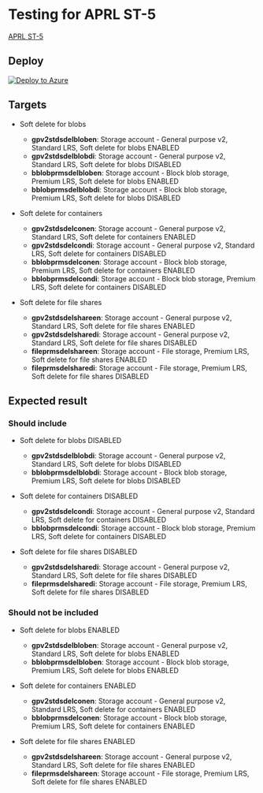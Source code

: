 # Testing for APRL ST-5

[APRL ST-5](https://azure.github.io/Azure-Proactive-Resiliency-Library/services/storage/storage-account/#st-5---enable-soft-delete-for-recovery-of-data)

## Deploy

[![Deploy to Azure](https://aka.ms/deploytoazurebutton)](https://portal.azure.com/#view/Microsoft_Azure_CreateUIDef/CustomDeploymentBlade/uri/https%3A%2F%2Fraw.githubusercontent.com%2Ftksh164%2Faprl-testing%2Fmain%2Fservices%2Fstorage%2Fstorage-account%2Ftest%2Fst-5%2Ftemplate.json)

## Targets

- Soft delete for blobs
    - **gpv2stdsdelbloben**: Storage account - General purpose v2, Standard LRS, Soft delete for blobs ENABLED
    - **gpv2stdsdelblobdi**: Storage account - General purpose v2, Standard LRS, Soft delete for blobs DISABLED
    - **bblobprmsdelbloben**: Storage account - Block blob storage, Premium LRS, Soft delete for blobs ENABLED
    - **bblobprmsdelblobdi**: Storage account - Block blob storage, Premium LRS, Soft delete for blobs DISABLED

- Soft delete for containers
    - **gpv2stdsdelconen**: Storage account - General purpose v2, Standard LRS, Soft delete for containers ENABLED
    - **gpv2stdsdelcondi**: Storage account - General purpose v2, Standard LRS, Soft delete for containers DISABLED
    - **bblobprmsdelconen**: Storage account - Block blob storage, Premium LRS, Soft delete for containers ENABLED
    - **bblobprmsdelcondi**: Storage account - Block blob storage, Premium LRS, Soft delete for containers DISABLED

- Soft delete for file shares
    - **gpv2stdsdelshareen**: Storage account - General purpose v2, Standard LRS, Soft delete for file shares ENABLED
    - **gpv2stdsdelsharedi**: Storage account - General purpose v2, Standard LRS, Soft delete for file shares DISABLED
    - **fileprmsdelshareen**: Storage account - File storage, Premium LRS, Soft delete for file shares ENABLED
    - **fileprmsdelsharedi**: Storage account - File storage, Premium LRS, Soft delete for file shares DISABLED

## Expected result

### Should include

- Soft delete for blobs DISABLED
    - **gpv2stdsdelblobdi**: Storage account - General purpose v2, Standard LRS, Soft delete for blobs DISABLED
    - **bblobprmsdelblobdi**: Storage account - Block blob storage, Premium LRS, Soft delete for blobs DISABLED

- Soft delete for containers DISABLED
    - **gpv2stdsdelcondi**: Storage account - General purpose v2, Standard LRS, Soft delete for containers DISABLED
    - **bblobprmsdelcondi**: Storage account - Block blob storage, Premium LRS, Soft delete for containers DISABLED

- Soft delete for file shares DISABLED
    - **gpv2stdsdelsharedi**: Storage account - General purpose v2, Standard LRS, Soft delete for file shares DISABLED
    - **fileprmsdelsharedi**: Storage account - File storage, Premium LRS, Soft delete for file shares DISABLED

### Should not be included

- Soft delete for blobs ENABLED
    - **gpv2stdsdelbloben**: Storage account - General purpose v2, Standard LRS, Soft delete for blobs ENABLED
    - **bblobprmsdelbloben**: Storage account - Block blob storage, Premium LRS, Soft delete for blobs ENABLED

- Soft delete for containers ENABLED
    - **gpv2stdsdelconen**: Storage account - General purpose v2, Standard LRS, Soft delete for containers ENABLED
    - **bblobprmsdelconen**: Storage account - Block blob storage, Premium LRS, Soft delete for containers ENABLED

- Soft delete for file shares ENABLED
    - **gpv2stdsdelshareen**: Storage account - General purpose v2, Standard LRS, Soft delete for file shares ENABLED
    - **fileprmsdelshareen**: Storage account - File storage, Premium LRS, Soft delete for file shares ENABLED
